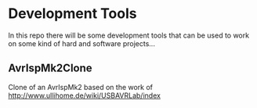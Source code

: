 # Development Tools
In this repo there will be some development tools that can be used to work on some kind of hard and software projects...

## AvrIspMk2Clone
Clone of an AvrIspMk2 based on the work of http://www.ullihome.de/wiki/USBAVRLab/index
